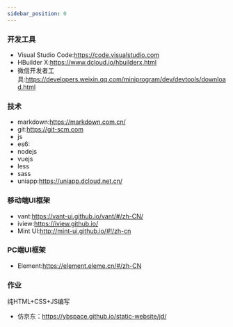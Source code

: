 ```yaml
---
sidebar_position: 0
---
```


### 开发工具
- Visual Studio Code:<https://code.visualstudio.com>
- HBuilder X:<https://www.dcloud.io/hbuilderx.html>
- 微信开发者工具:<https://developers.weixin.qq.com/miniprogram/dev/devtools/download.html>


### 技术
- markdown:<https://markdown.com.cn/>
- git:<https://git-scm.com>
- js
- es6:
- nodejs
- vuejs
- less
- sass
- uniapp:<https://uniapp.dcloud.net.cn/>

### 移动端UI框架
- vant:<https://vant-ui.github.io/vant/#/zh-CN/>
- iview:<https://iview.github.io/>
- Mint UI:<http://mint-ui.github.io/#!/zh-cn>


### PC端UI框架
- Element:<https://element.eleme.cn/#/zh-CN>


### 作业
纯HTML+CSS+JS编写
- 仿京东：https://ybspace.github.io/static-website/jd/
